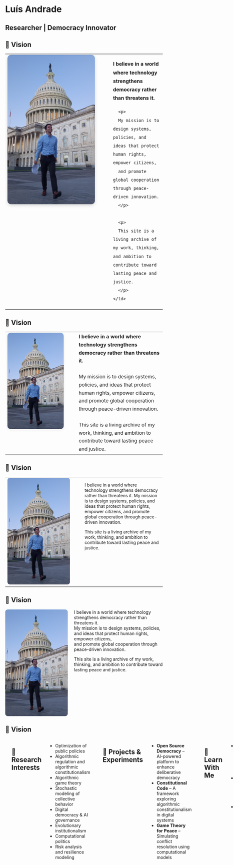 # Luís Andrade

## Researcher | Democracy Innovator 

<h2>🌟 Vision</h2>

<table style="width:100%; table-layout: fixed;">
  <tr>
    <td style="width: 300px; vertical-align: top; padding-right: 30px;">
      <img src="20240908_063407 (3).jpg" alt="Luís Andrade" width="280" style="border-radius: 12px; box-shadow: 0 4px 12px rgba(0,0,0,0.15);">
    </td>
    <td style="vertical-align: top; font-size: 16px; line-height: 1.7;">
      <p><strong>I believe in a world where technology strengthens democracy rather than threatens it.</strong></p>

      <p>
      My mission is to design systems, policies, and ideas that protect human rights, empower citizens,
      and promote global cooperation through peace-driven innovation.
      </p>

      <p>
      This site is a living archive of my work, thinking, and ambition to contribute toward lasting peace and justice.
      </p>
    </td>
  </tr>
</table>


<h2>🌟 Vision</h2>

<table style="width:100%;">
  <tr>
    <td style="width: 200px; vertical-align: top; padding-right: 20px;">
      <img src="20240908_063407 (3).jpg" alt="Luís Andrade" width="180" style="border-radius: 10px; box-shadow: 0 2px 8px rgba(0,0,0,0.1);">
    </td>
    <td style="vertical-align: top; font-size: 16px; line-height: 1.6;">
      <strong>I believe in a world where technology strengthens democracy rather than threatens it.</strong>  
      <br><br>
      My mission is to design systems, policies, and ideas that protect human rights, empower citizens, and promote global cooperation through peace-driven innovation.
      <br><br>
      This site is a living archive of my work, thinking, and ambition to contribute toward lasting peace and justice.
    </td>
  </tr>
</table>






<h2>🌟 Vision</h2>

<table>
  <tr>
    <td style="width: 220px; padding-right: 20px;">
      <img src="20240908_063407 (3).jpg" alt="Luís Andrade" width="200" style="border-radius: 8px;">
    </td>
    <td style="vertical-align: top;">
      <p>
        I believe in a world where technology strengthens democracy rather than threatens it.
        My mission is to design systems, policies, and ideas that protect human rights, empower citizens,
        and promote global cooperation through peace-driven innovation.
      </p>
      <p>
        This site is a living archive of my work, thinking, and ambition to contribute toward lasting peace and justice.
      </p>
    </td>
  </tr>
</table>








## 🌟 Vision

<img src="20240908_063407 (3).jpg" alt="Luís Andrade" width="200" align="left" style="margin-right: 20px; border-radius: 8px;">

I believe in a world where technology strengthens democracy rather than threatens it.  
My mission is to design systems, policies, and ideas that protect human rights, empower citizens,  
and promote global cooperation through peace-driven innovation.

This site is a living archive of my work, thinking, and ambition to contribute toward lasting peace and justice.

<br clear="all" />


<h2>🌟 Vision</h2>

<div style="display: flex; align-items: flex-start; gap: 20px;">



---

## 🔬 Research Interests

- Optimization of public policies  
- Algorithmic regulation and algorithmic constitutionalism  
- Algorithmic game theory  
- Stochastic modeling of collective behavior  
- Digital democracy & AI governance  
- Evolutionary institutionalism  
- Computational politics  
- Risk analysis and resilience modeling  

---

## 🚀 Projects & Experiments

- **Open Source Democracy** – AI-powered platform to enhance deliberative democracy  
- **Constitutional Code** – A framework exploring algorithmic constitutionalism in digital systems  
- **Game Theory for Peace** – Simulating conflict resolution using computational models  

---

## 📘 Learn With Me

- 🧠 [Research Notes](#) – Ideas in progress and mini-explanations  
- 📚 [Reading List](#) – Books and papers shaping my work  
- 🎙️ [Talks & Interviews](#) – Upcoming podcasts, lectures & workshops  

---

## 🧭 Current Position

**Independent Researcher** and **Bachelor’s Candidate in Applied Mathematics and Computation**  
*Instituto Superior Técnico* (Lisbon, Portugal)

Focused on building bridges between computational modeling and political theory to solve global problems.

---

## 🧠 Long-Term Goals

- 🌍 Become a global voice in digital democracy, peace, and public tech  
- 🧑‍🏫 Contribute pioneering interdisciplinary academic work  
- 💡 Launch impactful civic-tech initiatives  

---

## 📬 Contact

- **Email:** [luisanandrade2002@gmail.com](mailto:luisanandrade2002@gmail.com)  
- **LinkedIn:** [LinkedIn Profile](https://www.linkedin.com/in/lu%C3%ADs-ant%C3%B3nio-andrade-215238236/)

---

> *"Dreams are maps. Research is the compass. Action is the journey."*  
> — Luís Andrade
